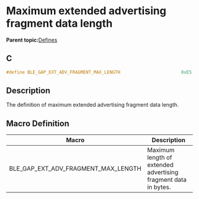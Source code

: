 # Maximum extended advertising fragment data length

**Parent topic:**[Defines](GUID-9781CD29-3C4B-41EE-8F98-355D2AA99482.md)

## C

```c
#define BLE_GAP_EXT_ADV_FRAGMENT_MAX_LENGTH                 	  0xE5
```

## Description

The definition of maximum extended advertising fragment data length.

## Macro Definition

|Macro|Description|
|-----|-----------|
|BLE\_GAP\_EXT\_ADV\_FRAGMENT\_MAX\_LENGTH|Maximum length of extended advertising fragment data in bytes.|

